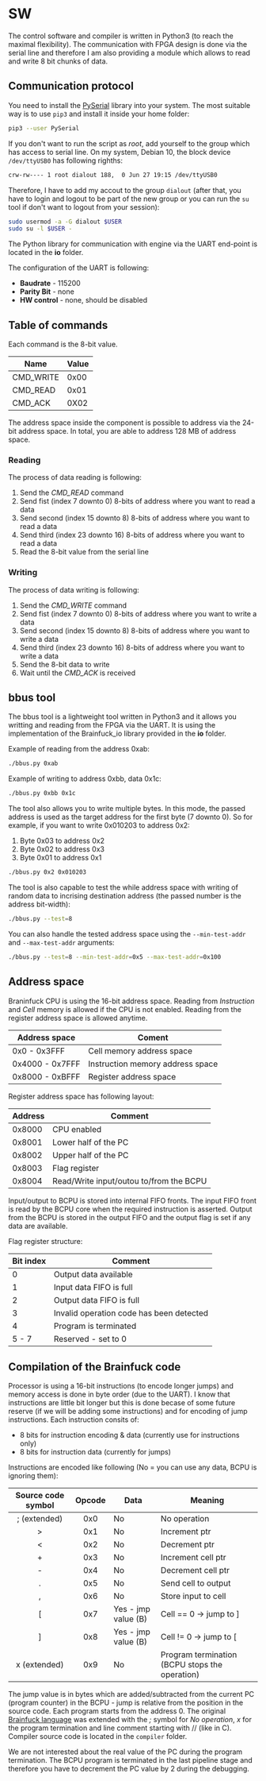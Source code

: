 # SW

The control software and compiler is written in Python3 (to reach the maximal flexibility). The communication with FPGA design is done via the serial line and therefore I am also providing a module which allows to read and write 8 bit chunks of data.

## Communication protocol

You need to install the [PySerial](https://pyserial.readthedocs.io/en/latest/shortintro.html) library into your system. The most suitable way is to use `pip3` and install it inside your home folder:

```bash
pip3 --user PySerial
```

If you don't want to run the script as _root_, add yourself to the group which has access to serial line. On my system, Debian 10, the block device `/dev/ttyUSB0` has following
righths:

```bash
crw-rw---- 1 root dialout 188,  0 Jun 27 19:15 /dev/ttyUSB0
```

Therefore, I have to add my accout to the group `dialout` (after that, you have to login and logout to be part of the new group or you can run the `su` tool if don't want to logout from your session):

```bash
sudo usermod -a -G dialout $USER
sudo su -l $USER -
```

The Python library for communication with engine via the UART end-point is located in the **io** folder.

The configuration of the UART is following:

* **Baudrate** - 115200
* **Parity Bit** - none
* **HW control** - none, should be disabled

## Table of commands

Each command is the 8-bit value.

| Name          | Value  |
|---------------|--------|
| CMD_WRITE     |  0x00  |
| CMD_READ      |  0x01  |
| CMD_ACK       |  0X02  |

The address space inside the component is possible to address via
the 24-bit address space. In total, you are able
to address 128 MB of address space.

### Reading

The process of data reading is following:

1. Send the _CMD_READ_ command
2. Send fist (index 7 downto 0) 8-bits of address where you want to read a data
3. Send second (index 15 downto 8) 8-bits of address where you want to read a data
4. Send third (index 23 downto 16) 8-bits of address where you want to read a data
5. Read the 8-bit value from the serial line

### Writing

The process of data writing is following:

1. Send the _CMD_WRITE_ command
2. Send fist (index 7 downto 0) 8-bits of address where you want to write a data
3. Send second (index 15 downto 8) 8-bits of address where you want to write a data
4. Send third (index 23 downto 16) 8-bits of address where you want to write a data
5. Send the 8-bit data to write
6. Wait until the _CMD_ACK_ is received

## bbus tool

The bbus tool is a lightweight tool written in Python3 and it allows you writting and reading from the FPGA via the UART. It is using the implementation of the Brainfuck_io library provided in the **io** folder.

Example of reading from the address 0xab:

```bash
./bbus.py 0xab
```

Example of writing to address 0xbb, data 0x1c:

```bash
./bbus.py 0xbb 0x1c
```

The tool also allows you to write multiple bytes. In this mode, the passed address is used as the target address for the first byte (7 downto 0). So for example, if you want to write 0x010203 to address 0x2:

1. Byte 0x03 to address 0x2
2. Byte 0x02 to address 0x3
3. Byte 0x01 to address 0x1

```bash
./bbus.py 0x2 0x010203
```

The tool is also capable to test the while address space with writing of random data to incrising
destination address (the passed number is the address bit-width):

```bash
./bbus.py --test=8
```

You can also handle the tested address space using the `--min-test-addr` and `--max-test-addr` arguments:

```bash
./bbus.py --test=8 --min-test-addr=0x5 --max-test-addr=0x100
```

## Address space

Braninfuck CPU is using the 16-bit address space. Reading from _Instruction_ and _Cell_
memory is allowed if the CPU is not enabled. Reading from the register address space
is allowed anytime.

|   Address space       |    Coment                         |
|-----------------------|-----------------------------------|
| 0x0 - 0x3FFF          | Cell memory address space         |
| 0x4000 - 0x7FFF       | Instruction memory address space  |
| 0x8000 - 0xBFFF       | Register address space            |

Register address space has following layout:

| Address               |   Comment                                     |
|-----------------------|-----------------------------------------------|
| 0x8000                | CPU enabled                                   |
| 0x8001                | Lower half of the PC                          |
| 0x8002                | Upper half of the PC                          |
| 0x8003                | Flag register                                 |
| 0x8004                | Read/Write input/outou to/from the BCPU       |

Input/output to BCPU is stored into internal FIFO fronts. The input FIFO front is read by the BCPU
core when the required instruction is asserted. Output from the BCPU is stored in the output FIFO and the output
flag is set if any data are available.

Flag register structure:

| Bit index            |   Comment                                      |
|----------------------|------------------------------------------------|
| 0                    | Output data available                          |
| 1                    | Input data FIFO is full                        |
| 2                    | Output data FIFO is full                       |
| 3                    | Invalid operation code has been detected       |
| 4                    | Program is terminated                          |
| 5 - 7                | Reserved - set to 0                            |

## Compilation of the Brainfuck code

Processor is using a 16-bit instructions (to encode longer jumps) and memory access is done in byte order (due to the UART). I know that instructions are little bit longer but this is done becase of some future reserve (if we will be adding some instructions) and for encoding of jump instructions. Each instruction consits of:

* 8 bits for instruction encoding & data (currently use for instructions only)
* 8 bits for instruction data (currently for jumps)

Instructions are encoded like following (No = you can use any data, BCPU is ignoring them):

| Source code symbol| Opcode    |  Data                 |   Meaning                                                 |
|:-----------------:|:---------:|-----------------------|-----------------------------------------------------------|
| ; (extended)      |   0x0     | No                    | No operation                                              |
| >                 |   0x1     | No                    | Increment ptr                                             |
| <                 |   0x2     | No                    | Decrement ptr                                             |
| +                 |   0x3     | No                    | Increment cell ptr                                        |
| -                 |   0x4     | No                    | Decrement cell ptr                                        |
| .                 |   0x5     | No                    | Send cell to output                                       |
| ,                 |   0x6     | No                    | Store input to cell                                       |
| [                 |   0x7     | Yes - jmp value (B)   | Cell == 0 -> jump to ]                                    |
| ]                 |   0x8     | Yes - jmp value (B)   | Cell != 0 -> jump to [                                    |
| x (extended)      |   0x9     | No                    | Program termination (BCPU stops the operation)            |

The jump value is in bytes which are added/subtracted from the current PC (program counter) in the BCPU - jump is relative from the position in the source code. Each program
starts from the address 0. The original [Brainfuck language](https://cs.wikipedia.org/wiki/Brainfuck) was extended with the _;_ symbol for *No operation*, _x_ for the program termination
and line comment starting with // (like in C). Compiler source code is located in the `compiler` folder.

We are not interested about the real value of the PC during the program termination. The BCPU program is terminated in the last pipeline stage and therefore you have to decrement the
PC value by 2 during the debugging.
